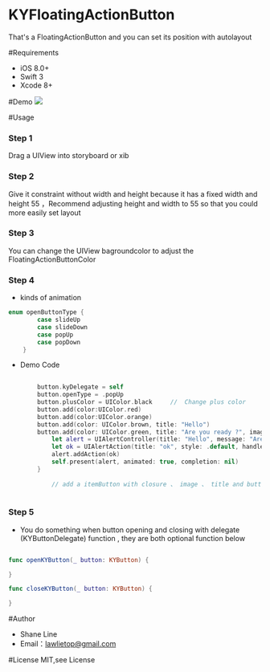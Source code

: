 # KYFloatingActionButton
 That's a FloatingActionButton and you can set its position with autolayout

#Requirements

 - iOS 8.0+
 - Swift 3
 - Xcode 8+

#Demo
 ![](https://github.com/Lawlietop/KYFloatingActionButton/blob/master/Demo/F9SuJlUGqg.gif)
 
#Usage 

### Step 1
 Drag a UIView into storyboard or xib 
 
 
### Step 2 
  Give it constraint without width and height because it has a fixed width and height 55 ，Recommend adjusting height and width to 55 so that you could more easily set layout
 
 
### Step 3 
  You can change the UIView bagroundcolor to adjust the FloatingActionButtonColor
 
 
### Step 4 
 
* kinds of animation 
```swift
enum openButtonType {
        case slideUp
        case slideDown
        case popUp
        case popDown
    }
```
* Demo Code

```swift
         
        button.kyDelegate = self
        button.openType = .popUp
        button.plusColor = UIColor.black     //  Change plus color
        button.add(color:UIColor.red)
        button.add(color:UIColor.orange)
        button.add(color: UIColor.brown, title: "Hello")
        button.add(color: UIColor.green, title: "Are you ready ?", image: UIImage(named: "Map Filled-50.png")!) { (item) in
            let alert = UIAlertController(title: "Hello", message: "Are you ok?", preferredStyle: .alert)
            let ok = UIAlertAction(title: "ok", style: .default, handler: nil)
            alert.addAction(ok)
            self.present(alert, animated: true, completion: nil)
        }
            
            // add a itemButton with closure 、 image 、 title and buttoncolor 
            
```
### Step 5
*  You do something when button opening and closing with delegate (KYButtonDelegate) function , they are both optional function below

```swift

func openKYButton(_ button: KYButton) {

}

func closeKYButton(_ button: KYButton) {

}

```

#Author
- Shane Line 
- Email：lawlietop@gmail.com


#License
MIT,see License
